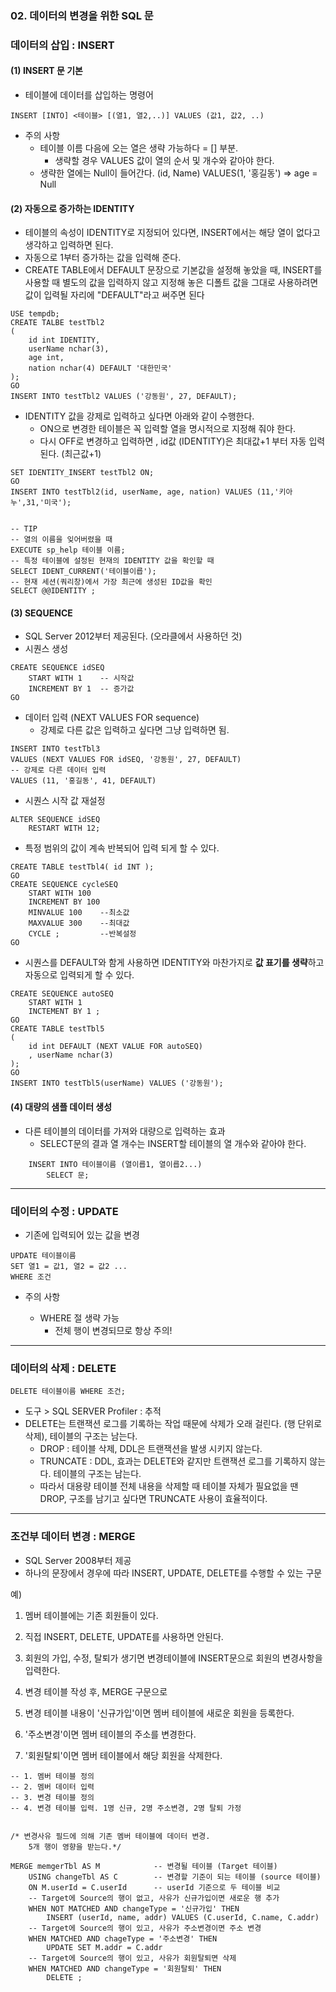 ### 02. 데이터의 변경을 위한 SQL 문



### 데이터의 삽입 : INSERT

#### (1) INSERT 문 기본

* 테이블에 데이터를 삽입하는 명령어

```mssql
INSERT [INTO] <테이블> [(열1, 열2,..)] VALUES (값1, 값2, ..)
```

* 주의 사항
  * 테이블 이름 다음에 오는 열은 생략 가능하다 = [] 부분.
    * 생략할 경우 VALUES 값이 열의 순서 및 개수와 같아야 한다.
  * 생략한 열에는 Null이 들어간다.  (id, Name) VALUES(1, '홍길동') => age = Null





#### (2) 자동으로 증가하는 IDENTITY

* 테이블의 속성이 IDENTITY로 지정되어 있다면, INSERT에서는 해당 열이 없다고 생각하고 입력하면 된다.
* 자동으로 1부터 증가하는 값을 입력해 준다.
* CREATE TABLE에서 DEFAULT 문장으로 기본값을 설정해 놓았을 때, INSERT를 사용할 때 별도의 값을 입력하지 않고 지정해 놓은 디폴트 값을 그대로 사용하려면 값이 입력될 자리에 "DEFAULT"라고 써주면 된다

```mssql
USE tempdb;
CREATE TALBE testTbl2
(
    id int IDENTITY,
    userName nchar(3),
    age int,
    nation nchar(4) DEFAULT '대한민국'
);
GO
INSERT INTO testTbl2 VALUES ('강동원', 27, DEFAULT);
```

* IDENTITY 값을 강제로 입력하고 싶다면 아래와 같이 수행한다.
  * ON으로 변경한 테이블은 꼭 입력할 열을 명시적으로 지정해 줘야 한다. 
  * 다시 OFF로 변경하고 입력하면 , id값 (IDENTITY)은 최대값+1 부터 자동 입력된다. (최근값+1)

```mssql
SET IDENTITY_INSERT testTbl2 ON;
GO
INSERT INTO testTbl2(id, userName, age, nation) VALUES (11,'키아누',31,'미국');


-- TIP
-- 열의 이름을 잊어버렸을 때
EXECUTE sp_help 테이블 이름;
-- 특정 테이블에 설정된 현재의 IDENTITY 값을 확인할 때
SELECT IDENT_CURRENT('테이블이릅');
-- 현재 세션(쿼리창)에서 가장 최근에 생성된 ID값을 확인
SELECT @@IDENTITY ;
```







#### (3) SEQUENCE

* SQL Server 2012부터 제공된다. (오라클에서 사용하던 것)
* 시퀀스 생성

```mssql
CREATE SEQUENCE idSEQ
	START WITH 1	-- 시작값
	INCREMENT BY 1	-- 증가값
GO
```

* 데이터 입력 (NEXT VALUES FOR sequence)
  * 강제로 다른 값은 입력하고 싶다면 그냥 입력하면 됨.

```mssql
INSERT INTO testTbl3 
VALUES (NEXT VALUES FOR idSEQ, '강동원', 27, DEFAULT)
-- 강제로 다른 데이터 입력
VALUES (11, '홍길동', 41, DEFAULT)
```

* 시퀀스 시작 값 재설정

```mssql
ALTER SEQUENCE idSEQ
	RESTART WITH 12;
```

* 특정 범위의 값이 계속 반복되어 입력 되게 할 수 있다.

```mssql
CREATE TABLE testTbl4( id INT );
GO
CREATE SEQUENCE cycleSEQ
	START WITH 100
	INCREMENT BY 100
	MINVALUE 100	--최소값
	MAXVALUE 300	--최대값
	CYCLE ;			--반복설정
GO
```

* 시퀀스를 DEFAULT와 함게 사용하면 IDENTITY와 마찬가지로 **값 표기를 생략**하고 자동으로 입력되게 할 수 있다.

```mssql
CREATE SEQUENCE autoSEQ
	START WITH 1
	INCTEMENT BY 1 ;
GO
CREATE TABLE testTbl5
(
    id int DEFAULT (NEXT VALUE FOR autoSEQ)
    , userName nchar(3)
);
GO
INSERT INTO testTbl5(userName) VALUES ('강동원');
```







#### (4) 대량의 샘플 데이터 생성

* 다른 테이블의 데이터를 가져와 대량으로 입력하는 효과
  * SELECT문의 결과 열 개수는 INSERT할 테이블의 열 개수와 같아야 한다.

```mssql
	INSERT INTO 테이블이름 (열이릅1, 열이릅2...)
		SELECT 문;
```





-----

### 데이터의 수정 : UPDATE

* 기존에 입력되어 있는 값을 변경

```mssql
UPDATE 테이블이름
SET 열1 = 값1, 열2 = 값2 ...
WHERE 조건
```

* 주의 사항

  * WHERE 절 생략 가능 
    * 전체 행이 변경되므로 항상 주의!





-------

### 데이터의 삭제 : DELETE

```mssql
DELETE 테이블이름 WHERE 조건;
```

* 도구 > SQL SERVER Profiler : 추적 
* DELETE는 트랜잭션 로그를 기록하는 작업 때문에 삭제가 오래 걸린다. (행 단위로 삭제), 테이블의 구조는 남는다.
  * DROP : 테이블 삭제, DDL은 트랜잭션을 발생 시키지 않는다.
  * TRUNCATE : DDL, 효과는 DELETE와 같지만 트랜잭션 로그를 기록하지 않는다. 테이블의 구조는 남는다.
  * 따라서 대용량 테이블 전체 내용을 삭제할 때 테이블 자체가 필요없을 땐 DROP, 구조를 남기고 싶다면 TRUNCATE 사용이 효율적이다.





-----

### 조건부 데이터 변경 : MERGE

* SQL Server 2008부터 제공
* 하나의 문장에서 경우에 따라 INSERT, UPDATE, DELETE를 수행할 수 있는 구문

예)

 1. 멤버 테이블에는 기존 회원들이 있다.

 2. 직접 INSERT, DELETE, UPDATE를 사용하면 안된다.

 3. 회원의 가입, 수정, 탈퇴가 생기면 변경테이블에 INSERT문으로 회원의 변경사항을 입력한다.

 4. 변경 테이블 작성 후, MERGE 구문으로 

 5. 변경 테이블 내용이 '신규가입'이면 멤버 테이블에 새로운 회원을 등록한다.

 6. '주소변경'이면 멤버 테이블의 주소를 변경한다.

 7. '회원탈퇴'이면 멤버 테이블에서 해당 회원을 삭제한다.

```mssql
-- 1. 멤버 테이블 정의
-- 2. 멤버 데이터 입력
-- 3. 변경 테이블 정의
-- 4. 변경 테이블 입력. 1명 신규, 2명 주소변경, 2명 탈퇴 가정


/* 변경사유 필드에 의해 기존 멤버 테이블에 데이터 변경. 
	5개 행이 영향을 받는다.*/
	
MERGE memgerTbl AS M			-- 변경될 테이블 (Target 테이블)
	USING changeTbl AS C		-- 변경할 기준이 되는 테이블 (source 테이블)
	ON M.userId = C.userId		-- userId 기준으로 두 테이블 비교
	-- Target에 Source의 행이 없고, 사유가 신규가입이면 새로운 행 추가
	WHEN NOT MATCHED AND changeType = '신규가입' THEN
		INSERT (userId, name, addr) VALUES (C.userId, C.name, C.addr)
	-- Target에 Source의 행이 있고, 사유가 주소변경이면 주소 변경
	WHEN MATCHED AND chageType = '주소변경' THEN
		UPDATE SET M.addr = C.addr
	-- Target에 Source의 행이 있고, 사유가 회원탈퇴면 삭제
	WHEN MATCHED AND changeType = '회원탈퇴' THEN
		DELETE ;


```



